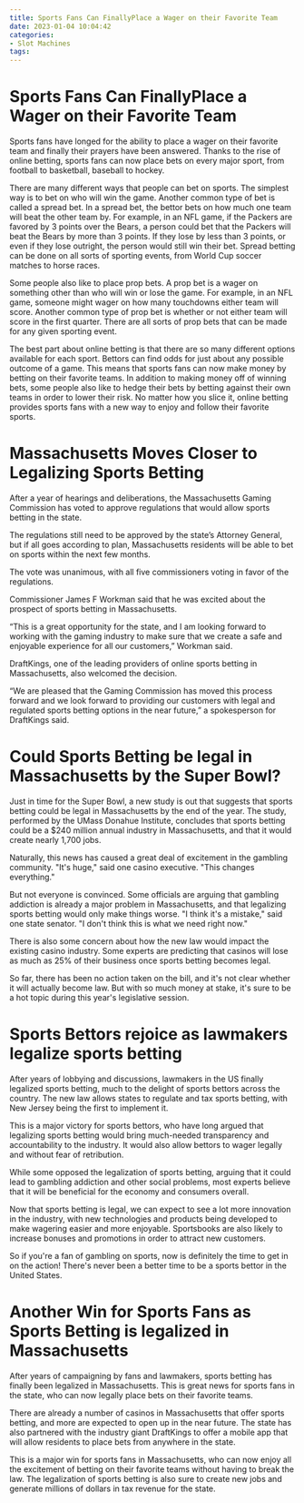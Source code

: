 ```yaml
---
title: Sports Fans Can FinallyPlace a Wager on their Favorite Team
date: 2023-01-04 10:04:42
categories:
- Slot Machines
tags:
---
```



#  Sports Fans Can FinallyPlace a Wager on their Favorite Team

Sports fans have longed for the ability to place a wager on their favorite team and finally their prayers have been answered. Thanks to the rise of online betting, sports fans can now place bets on every major sport, from football to basketball, baseball to hockey.

There are many different ways that people can bet on sports. The simplest way is to bet on who will win the game. Another common type of bet is called a spread bet. In a spread bet, the bettor bets on how much one team will beat the other team by. For example, in an NFL game, if the Packers are favored by 3 points over the Bears, a person could bet that the Packers will beat the Bears by more than 3 points. If they lose by less than 3 points, or even if they lose outright, the person would still win their bet. Spread betting can be done on all sorts of sporting events, from World Cup soccer matches to horse races.

Some people also like to place prop bets. A prop bet is a wager on something other than who will win or lose the game. For example, in an NFL game, someone might wager on how many touchdowns either team will score. Another common type of prop bet is whether or not either team will score in the first quarter. There are all sorts of prop bets that can be made for any given sporting event.

The best part about online betting is that there are so many different options available for each sport. Bettors can find odds for just about any possible outcome of a game. This means that sports fans can now make money by betting on their favorite teams. In addition to making money off of winning bets, some people also like to hedge their bets by betting against their own teams in order to lower their risk. No matter how you slice it, online betting provides sports fans with a new way to enjoy and follow their favorite sports.

#  Massachusetts Moves Closer to Legalizing Sports Betting 

After a year of hearings and deliberations, the Massachusetts Gaming Commission has voted to approve regulations that would allow sports betting in the state.

The regulations still need to be approved by the state’s Attorney General, but if all goes according to plan, Massachusetts residents will be able to bet on sports within the next few months.

The vote was unanimous, with all five commissioners voting in favor of the regulations.

Commissioner James F Workman said that he was excited about the prospect of sports betting in Massachusetts.

“This is a great opportunity for the state, and I am looking forward to working with the gaming industry to make sure that we create a safe and enjoyable experience for all our customers,” Workman said.

DraftKings, one of the leading providers of online sports betting in Massachusetts, also welcomed the decision.

“We are pleased that the Gaming Commission has moved this process forward and we look forward to providing our customers with legal and regulated sports betting options in the near future,” a spokesperson for DraftKings said.

#  Could Sports Betting be legal in Massachusetts by the Super Bowl?

Just in time for the Super Bowl, a new study is out that suggests that sports betting could be legal in Massachusetts by the end of the year. The study, performed by the UMass Donahue Institute, concludes that sports betting could be a $240 million annual industry in Massachusetts, and that it would create nearly 1,700 jobs.

Naturally, this news has caused a great deal of excitement in the gambling community. "It's huge," said one casino executive. "This changes everything."

But not everyone is convinced. Some officials are arguing that gambling addiction is already a major problem in Massachusetts, and that legalizing sports betting would only make things worse. "I think it's a mistake," said one state senator. "I don't think this is what we need right now."

There is also some concern about how the new law would impact the existing casino industry. Some experts are predicting that casinos will lose as much as 25% of their business once sports betting becomes legal.

So far, there has been no action taken on the bill, and it's not clear whether it will actually become law. But with so much money at stake, it's sure to be a hot topic during this year's legislative session.

#  Sports Bettors rejoice as lawmakers legalize sports betting

After years of lobbying and discussions, lawmakers in the US finally legalized sports betting, much to the delight of sports bettors across the country. The new law allows states to regulate and tax sports betting, with New Jersey being the first to implement it.

This is a major victory for sports bettors, who have long argued that legalizing sports betting would bring much-needed transparency and accountability to the industry. It would also allow bettors to wager legally and without fear of retribution.

While some opposed the legalization of sports betting, arguing that it could lead to gambling addiction and other social problems, most experts believe that it will be beneficial for the economy and consumers overall.

Now that sports betting is legal, we can expect to see a lot more innovation in the industry, with new technologies and products being developed to make wagering easier and more enjoyable. Sportsbooks are also likely to increase bonuses and promotions in order to attract new customers.

So if you're a fan of gambling on sports, now is definitely the time to get in on the action! There's never been a better time to be a sports bettor in the United States.

#  Another Win for Sports Fans as Sports Betting is legalized in Massachusetts

After years of campaigning by fans and lawmakers, sports betting has finally been legalized in Massachusetts. This is great news for sports fans in the state, who can now legally place bets on their favorite teams.

There are already a number of casinos in Massachusetts that offer sports betting, and more are expected to open up in the near future. The state has also partnered with the industry giant DraftKings to offer a mobile app that will allow residents to place bets from anywhere in the state.

This is a major win for sports fans in Massachusetts, who can now enjoy all the excitement of betting on their favorite teams without having to break the law. The legalization of sports betting is also sure to create new jobs and generate millions of dollars in tax revenue for the state.